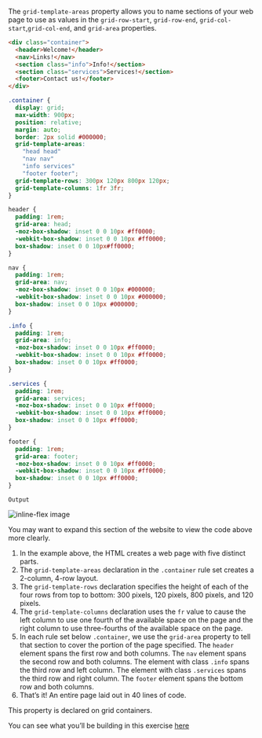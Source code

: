 The `grid-template-areas` property allows you to name sections of your web page to use as values in the `grid-row-start`, `grid-row-end`, `grid-col-start`,`grid-col-end`, and `grid-area` properties.

```html
<div class="container">
  <header>Welcome!</header>
  <nav>Links!</nav>
  <section class="info">Info!</section>
  <section class="services">Services!</section>
  <footer>Contact us!</footer>
</div>
```
```css
.container {
  display: grid;
  max-width: 900px;
  position: relative;
  margin: auto;
  border: 2px solid #000000;
  grid-template-areas:
    "head head"
    "nav nav"
    "info services"
    "footer footer";
  grid-template-rows: 300px 120px 800px 120px;
  grid-template-columns: 1fr 3fr;
}

header {
  padding: 1rem;
  grid-area: head;
  -moz-box-shadow: inset 0 0 10px #ff0000;
  -webkit-box-shadow: inset 0 0 10px #ff0000;
  box-shadow: inset 0 0 10px#ff0000;
}

nav {
  padding: 1rem;
  grid-area: nav;
  -moz-box-shadow: inset 0 0 10px #000000;
  -webkit-box-shadow: inset 0 0 10px #000000;
  box-shadow: inset 0 0 10px #000000;
}

.info {
  padding: 1rem;
  grid-area: info;
  -moz-box-shadow: inset 0 0 10px #ff0000;
  -webkit-box-shadow: inset 0 0 10px #ff0000;
  box-shadow: inset 0 0 10px #ff0000;
}

.services {
  padding: 1rem;
  grid-area: services;
  -moz-box-shadow: inset 0 0 10px #ff0000;
  -webkit-box-shadow: inset 0 0 10px #ff0000;
  box-shadow: inset 0 0 10px #ff0000;
}

footer {
  padding: 1rem;
  grid-area: footer;
  -moz-box-shadow: inset 0 0 10px #ff0000;
  -webkit-box-shadow: inset 0 0 10px #ff0000;
  box-shadow: inset 0 0 10px #ff0000;
}
```
`Output`

![inline-flex image](https://course-assets-workspace.s3.ap-south-1.amazonaws.com/css/Grid-Template-Areas.png)

You may want to expand this section of the website to view the code above more clearly.

1. In the example above, the HTML creates a web page with five distinct parts.
2. The `grid-template-areas` declaration in the `.container` rule set creates a 2-column, 4-row layout.
3. The `grid-template-rows` declaration specifies the height of each of the four rows from top to bottom: 300 pixels, 120 pixels, 800 pixels, and 120 pixels.
4. The `grid-template-columns` declaration uses the `fr` value to cause the left column to use one fourth of the available space on the page and the right column to use three-fourths of the available space on the page.
5. In each rule set below `.container`, we use the `grid-area` property to tell that section to cover the portion of the page specified. The `header` element spans the first row and both columns. The `nav` element spans the second row and both columns. The element with class `.info` spans the third row and left column. The element with class `.services` spans the third row and right column. The `footer` element spans the bottom row and both columns.
6. That’s it! An entire page laid out in 40 lines of code.

This property is declared on grid containers.

You can see what you’ll be building in this exercise [here](https://course-assets-workspace.s3.ap-south-1.amazonaws.com/css/grid-template-area.png)
